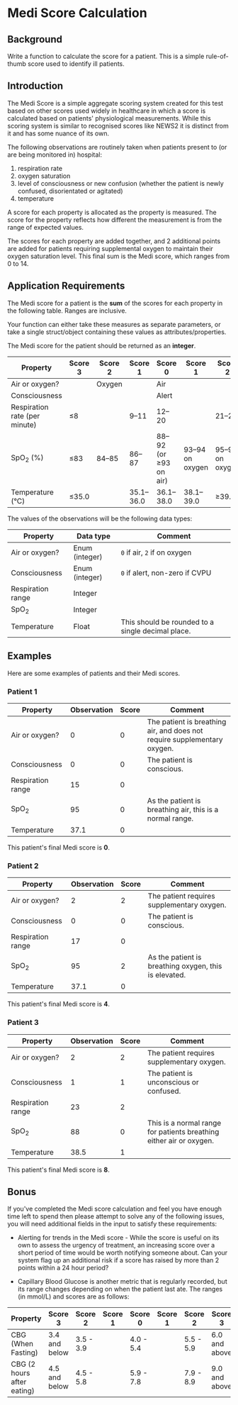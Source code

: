 # Medi Score Calculation

## Background

Write a function to calculate the score for a patient. This is a simple rule-of-thumb score used to identify ill patients.

## Introduction

The Medi Score is a simple aggregate scoring system created for this test based on other scores used widely
in healthcare in which a score is calculated based on patients' physiological measurements. While this scoring system
is similar to recognised scores like NEWS2 it is distinct from it and has some nuance of its own.

The following observations are routinely taken when patients present to (or are being monitored in) hospital:

1.  respiration rate
2.  oxygen saturation
3.  level of consciousness or new confusion (whether the patient is newly confused, disorientated or agitated)
4.  temperature

A score for each property is allocated as the property is measured. The score for the property reflects how different
the measurement is from the range of expected values.

The scores for each property are added together, and 2 additional points are added for patients requiring
supplemental oxygen to maintain their oxygen saturation level. This final sum is the Medi score, which ranges from
0 to 14.

## Application Requirements

The Medi score for a patient is the **sum** of the scores for each property in the following table. Ranges are inclusive.

Your function can either take these measures as separate parameters, or take a single struct/object containing these values as attributes/properties.

The Medi score for the patient should be returned as an **integer**.

| Property                      | Score 3  | Score 2     | Score 1         | Score 0                        | Score 1               | Score 2               | Score 3          |
| ----------------------------- | -------- | ----------- | --------------- | ------------------------------ | --------------------- | --------------------- | ---------------- |
| Air or oxygen?                |          | Oxygen      |                 | Air                            |                       |                       |                  |
| Consciousness                 |          |             |                 | Alert                          |                       |                       | CVPU             |
| Respiration rate (per minute) | &le;8    |             | 9&ndash;11      | 12&ndash;20                    |                       | 21&ndash;24           | &ge;25           |
| SpO<sub>2</sub> (%)           | &le;83   | 84&ndash;85 | 86&ndash;87     | 88&ndash;92 (or &ge;93 on air) | 93&ndash;94 on oxygen | 95&ndash;96 on oxygen | &ge;97 on oxygen |
| Temperature (&deg;C)          | &le;35.0 |             | 35.1&ndash;36.0 | 36.1&ndash;38.0                | 38.1&ndash;39.0       | &ge;39.1              |                  |

The values of the observations will be the following data types:

| Property          | Data type      | Comment                                           |
| ----------------- | -------------- | ------------------------------------------------- |
| Air or oxygen?    | Enum (integer) | `0` if air, `2` if on oxygen                      |
| Consciousness     | Enum (integer) | `0` if alert, non-zero if CVPU                    |
| Respiration range | Integer        |                                                   |
| SpO<sub>2</sub>   | Integer        |                                                   |
| Temperature       | Float          | This should be rounded to a single decimal place. |

## Examples

Here are some examples of patients and their Medi scores.

### Patient 1

| Property          | Observation | Score | Comment                                                                  |
| ----------------- | ----------- | ----- | ------------------------------------------------------------------------ |
| Air or oxygen?    | 0           | 0     | The patient is breathing air, and does not require supplementary oxygen. |
| Consciousness     | 0           | 0     | The patient is conscious.                                                |
| Respiration range | 15          | 0     |                                                                          |
| SpO<sub>2</sub>   | 95          | 0     | As the patient is breathing air, this is a normal range.                 |
| Temperature       | 37.1        | 0     |                                                                          |

This patient's final Medi score is **0**.

### Patient 2

| Property          | Observation | Score | Comment                                               |
| ----------------- | ----------- | ----- | ----------------------------------------------------- |
| Air or oxygen?    | 2           | 2     | The patient requires supplementary oxygen.            |
| Consciousness     | 0           | 0     | The patient is conscious.                             |
| Respiration range | 17          | 0     |                                                       |
| SpO<sub>2</sub>   | 95          | 2     | As the patient is breathing oxygen, this is elevated. |
| Temperature       | 37.1        | 0     |                                                       |

This patient's final Medi score is **4**.

### Patient 3

| Property          | Observation | Score | Comment                                                             |
| ----------------- | ----------- | ----- | ------------------------------------------------------------------- |
| Air or oxygen?    | 2           | 2     | The patient requires supplementary oxygen.                          |
| Consciousness     | 1           | 1     | The patient is unconscious or confused.                             |
| Respiration range | 23          | 2     |                                                                     |
| SpO<sub>2</sub>   | 88          | 0     | This is a normal range for patients breathing either air or oxygen. |
| Temperature       | 38.5        | 1     |                                                                     |

This patient's final Medi score is **8**.

## Bonus

If you've completed the Medi score calculation and feel you have enough time left to spend then please attempt to solve any of the following issues, you will need additional fields in the input to satisfy these requirements:

- Alerting for trends in the Medi score - While the score is useful on its own to assess the urgency of treatment, an increasing score over a short period of time would be worth notifying someone about. Can your system flag up an additional risk if a score has raised by more than 2 points within a 24 hour period?

- Capillary Blood Glucose is another metric that is regularly recorded, but its range changes depending on when the patient last ate. The ranges (in mmol/L) and scores are as follows:

| Property                   | Score 3       | Score 2   | Score 1 | Score 0   | Score 1 | Score 2   | Score 3       |
| -------------------------- | ------------- | --------- | ------- | --------- | ------- | --------- | ------------- |
| CBG (When Fasting)         | 3.4 and below | 3.5 - 3.9 |         | 4.0 - 5.4 |         | 5.5 - 5.9 | 6.0 and above |
| CBG (2 hours after eating) | 4.5 and below | 4.5 - 5.8 |         | 5.9 - 7.8 |         | 7.9 - 8.9 | 9.0 and above |
